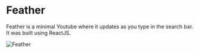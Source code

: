 # Feather
Feather is a minimal Youtube where it updates as you type in the search bar. It was built using ReactJS.

![Feather](https://gfycat.com/GraveGregariousIndianpalmsquirrel)
